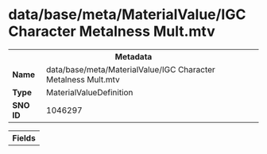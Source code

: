 <h1>data/base/meta/MaterialValue/IGC Character Metalness Mult.mtv</h1><table><tr><th colspan="100%">Metadata</th></tr><tr><td><b>Name</b></td><td>data/base/meta/MaterialValue/IGC Character Metalness Mult.mtv</td></tr><tr><td><b>Type</b></td><td>MaterialValueDefinition</td></tr><tr><td><b>SNO ID</b></td><td>1046297</td></tr></table>

<table><tr><th colspan="100%">Fields</th></tr></table>

